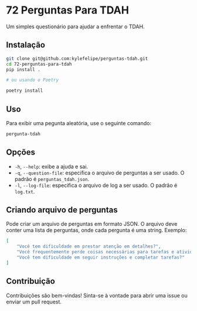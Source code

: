 # 72 Perguntas Para TDAH

Um simples questionário para ajudar a enfrentar o TDAH.

## Instalação

```bash
git clone git@github.com:kylefelipe/perguntas-tdah.git
cd 72-perguntas-para-tdah
pip install .

# ou usando o Poetry

poetry install
```

## Uso

Para exibir uma pegunta aleatória, use o seguinte comando:

```bash
pergunta-tdah

```

## Opções

- `-h`, `--help`: exibe a ajuda e sai.
- `-q`, `--question-file`: especifica o arquivo de perguntas a ser usado. O padrão é `perguntas_tdah.json`.
- `-l`, `--log-file`: especifica o arquivo de log a ser usado. O padrão é `log.txt`.

## Criando arquivo de perguntas

Pode criar um arquivo de perguntas em formato JSON. O arquivo deve conter uma lista de perguntas, onde cada pergunta é uma string. Exemplo:

```json
[
    "Você tem dificuldade em prestar atenção em detalhes?",
    "Você frequentemente perde coisas necessárias para tarefas e atividades?",
    "Você tem dificuldade em seguir instruções e completar tarefas?"
]
```

## Contribuição

Contribuições são bem-vindas! Sinta-se à vontade para abrir uma issue ou enviar um pull request.
